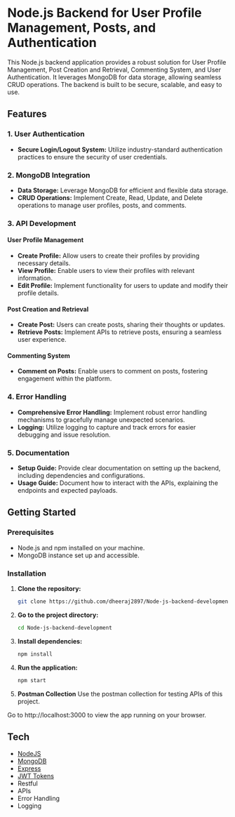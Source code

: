 # Node.js Backend for User Profile Management, Posts, and Authentication

This Node.js backend application provides a robust solution for User Profile Management, Post Creation and Retrieval, Commenting System, and User Authentication. It leverages MongoDB for data storage, allowing seamless CRUD operations. The backend is built to be secure, scalable, and easy to use.

## Features

### 1. User Authentication

- **Secure Login/Logout System:** Utilize industry-standard authentication practices to ensure the security of user credentials.
  
### 2. MongoDB Integration

- **Data Storage:** Leverage MongoDB for efficient and flexible data storage.
- **CRUD Operations:** Implement Create, Read, Update, and Delete operations to manage user profiles, posts, and comments.

### 3. API Development

#### User Profile Management

- **Create Profile:** Allow users to create their profiles by providing necessary details.
- **View Profile:** Enable users to view their profiles with relevant information.
- **Edit Profile:** Implement functionality for users to update and modify their profile details.

#### Post Creation and Retrieval

- **Create Post:** Users can create posts, sharing their thoughts or updates.
- **Retrieve Posts:** Implement APIs to retrieve posts, ensuring a seamless user experience.

#### Commenting System

- **Comment on Posts:** Enable users to comment on posts, fostering engagement within the platform.

### 4. Error Handling

- **Comprehensive Error Handling:** Implement robust error handling mechanisms to gracefully manage unexpected scenarios.
- **Logging:** Utilize logging to capture and track errors for easier debugging and issue resolution.

### 5. Documentation

- **Setup Guide:** Provide clear documentation on setting up the backend, including dependencies and configurations.
- **Usage Guide:** Document how to interact with the APIs, explaining the endpoints and expected payloads.

## Getting Started

### Prerequisites

- Node.js and npm installed on your machine.
- MongoDB instance set up and accessible.

### Installation

1. **Clone the repository:**

   ```bash
   git clone https://github.com/dheeraj2897/Node-js-backend-development.git
    ```

2. **Go to the project directory:**

    ```bash
    cd Node-js-backend-development
    ```

3. **Install dependencies:**

    ```bash
    npm install
    ```

4. **Run the application:**

    ```bash
    npm start
    ```

5. **Postman Collection**
        Use the postman collection for testing APIs of this project.

Go to http://localhost:3000 to view the app running on your browser.

## Tech

- [NodeJS](https://nodejs.org/en/)
- [MongoDB](https://www.mongodb.com/)
- [Express](https://expressjs.com/)
- [JWT Tokens](https://jwt.io/)
- Restful
- APIs
- Error Handling
- Logging



